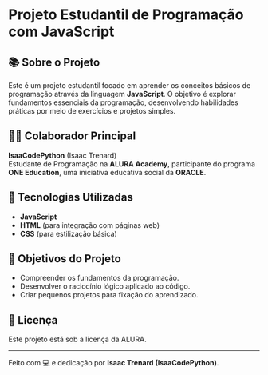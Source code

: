 # Projeto Estudantil de Programação com JavaScript

## 📚 Sobre o Projeto

Este é um projeto estudantil focado em aprender os conceitos básicos de programação através da linguagem **JavaScript**. O objetivo é explorar fundamentos essenciais da programação, desenvolvendo habilidades práticas por meio de exercícios e projetos simples.

## 👨‍💻 Colaborador Principal

**IsaaCodePython** (Isaac Trenard)  
Estudante de Programação na **ALURA Academy**, participante do programa **ONE Education**, uma iniciativa educativa social da **ORACLE**.

## 🚀 Tecnologias Utilizadas

- **JavaScript**
- **HTML** (para integração com páginas web)
- **CSS** (para estilização básica)

## 🎯 Objetivos do Projeto

- Compreender os fundamentos da programação.
- Desenvolver o raciocínio lógico aplicado ao código.
- Criar pequenos projetos para fixação do aprendizado.

## 📄 Licença

Este projeto está sob a licença da ALURA.

---

Feito com 💻 e dedicação por **Isaac Trenard (IsaaCodePython)**.
